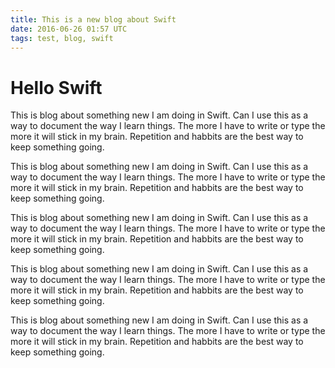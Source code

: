 ```yaml
---
title: This is a new blog about Swift
date: 2016-06-26 01:57 UTC
tags: test, blog, swift
---
```


# Hello Swift

This is blog about something new I am doing in Swift. Can I use this as
a way to document the way I learn things. The more I have to write or type
the more it will stick in my brain. Repetition and habbits are the best way
to keep something going.

This is blog about something new I am doing in Swift. Can I use this as
a way to document the way I learn things. The more I have to write or type
the more it will stick in my brain. Repetition and habbits are the best way
to keep something going.

This is blog about something new I am doing in Swift. Can I use this as
a way to document the way I learn things. The more I have to write or type
the more it will stick in my brain. Repetition and habbits are the best way
to keep something going.

This is blog about something new I am doing in Swift. Can I use this as
a way to document the way I learn things. The more I have to write or type
the more it will stick in my brain. Repetition and habbits are the best way
to keep something going.

This is blog about something new I am doing in Swift. Can I use this as
a way to document the way I learn things. The more I have to write or type
the more it will stick in my brain. Repetition and habbits are the best way
to keep something going.


